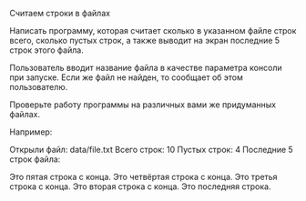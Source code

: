 Считаем строки в файлах

Написать программу, которая считает сколько в указанном файле строк всего, сколько пустых строк, а также выводит на экран последние 5 строк этого файла.

Пользователь вводит название файла в качестве параметра консоли при запуске. Если же файл не найден, то сообщает об этом пользователю.

Проверьте работу программы на различных вами же придуманных файлах.

Например:

Открыли файл: data/file.txt
Всего строк: 10
Пустых строк: 4
Последние 5 строк файла:

Это пятая строка с конца.
Это четвёртая строка с конца.
Это третья строка с конца.
Это вторая строка с конца.
Это последняя строка.

